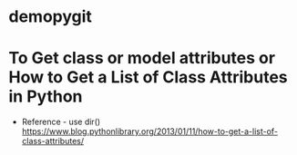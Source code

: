 # demopygit
# To Get class or model attributes or How to Get a List of Class Attributes in Python
- Reference - use dir() https://www.blog.pythonlibrary.org/2013/01/11/how-to-get-a-list-of-class-attributes/
